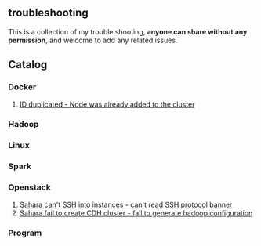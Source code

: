 ## troubleshooting

This is a collection of my trouble shooting, **anyone can share without any permission**, and welcome to add any related issues.

## Catalog

### Docker

1. [ID duplicated - Node was already added to the cluster](./docker/swarm/ID_duplicated.md)

### Hadoop

### Linux

### Spark

### Openstack

1. [Sahara can't SSH into instances - can't read SSH protocol banner](./openstack/sahara/can_not_ssh_into_instances.md)
2. [Sahara fail to create CDH cluster - fail to generate hadoop configuration](./openstack/sahara/fail_to_generate_hadoop_configuration.md)

### Program

